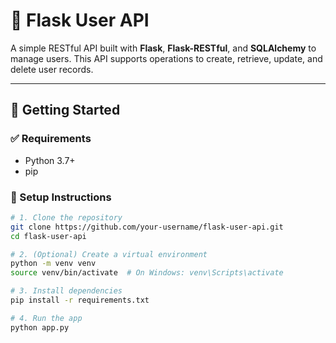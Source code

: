 # 👥 Flask User API

A simple RESTful API built with **Flask**, **Flask-RESTful**, and **SQLAlchemy** to manage users. This API supports operations to create, retrieve, update, and delete user records.

---

## 🚀 Getting Started

### ✅ Requirements
- Python 3.7+
- pip

### 🔧 Setup Instructions

```bash
# 1. Clone the repository
git clone https://github.com/your-username/flask-user-api.git
cd flask-user-api

# 2. (Optional) Create a virtual environment
python -m venv venv
source venv/bin/activate  # On Windows: venv\Scripts\activate

# 3. Install dependencies
pip install -r requirements.txt

# 4. Run the app
python app.py
